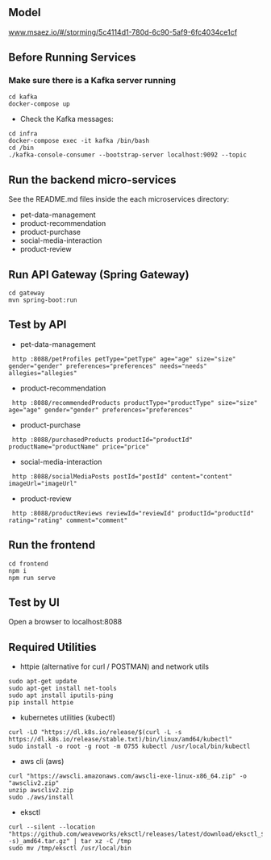 # 

## Model
www.msaez.io/#/storming/5c4114d1-780d-6c90-5af9-6fc4034ce1cf

## Before Running Services
### Make sure there is a Kafka server running
```
cd kafka
docker-compose up
```
- Check the Kafka messages:
```
cd infra
docker-compose exec -it kafka /bin/bash
cd /bin
./kafka-console-consumer --bootstrap-server localhost:9092 --topic
```

## Run the backend micro-services
See the README.md files inside the each microservices directory:

- pet-data-management
- product-recommendation
- product-purchase
- social-media-interaction
- product-review


## Run API Gateway (Spring Gateway)
```
cd gateway
mvn spring-boot:run
```

## Test by API
- pet-data-management
```
 http :8088/petProfiles petType="petType" age="age" size="size" gender="gender" preferences="preferences" needs="needs" allegies="allegies" 
```
- product-recommendation
```
 http :8088/recommendedProducts productType="productType" size="size" age="age" gender="gender" preferences="preferences" 
```
- product-purchase
```
 http :8088/purchasedProducts productId="productId" productName="productName" price="price" 
```
- social-media-interaction
```
 http :8088/socialMediaPosts postId="postId" content="content" imageUrl="imageUrl" 
```
- product-review
```
 http :8088/productReviews reviewId="reviewId" productId="productId" rating="rating" comment="comment" 
```


## Run the frontend
```
cd frontend
npm i
npm run serve
```

## Test by UI
Open a browser to localhost:8088

## Required Utilities

- httpie (alternative for curl / POSTMAN) and network utils
```
sudo apt-get update
sudo apt-get install net-tools
sudo apt install iputils-ping
pip install httpie
```

- kubernetes utilities (kubectl)
```
curl -LO "https://dl.k8s.io/release/$(curl -L -s https://dl.k8s.io/release/stable.txt)/bin/linux/amd64/kubectl"
sudo install -o root -g root -m 0755 kubectl /usr/local/bin/kubectl
```

- aws cli (aws)
```
curl "https://awscli.amazonaws.com/awscli-exe-linux-x86_64.zip" -o "awscliv2.zip"
unzip awscliv2.zip
sudo ./aws/install
```

- eksctl 
```
curl --silent --location "https://github.com/weaveworks/eksctl/releases/latest/download/eksctl_$(uname -s)_amd64.tar.gz" | tar xz -C /tmp
sudo mv /tmp/eksctl /usr/local/bin
```

